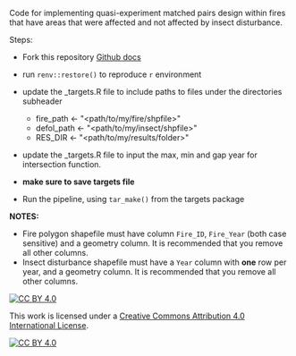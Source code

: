 Code for implementing quasi-experiment matched pairs design within fires that have areas that were affected and not affected by insect disturbance.

Steps:

- Fork this repository [Github docs](https://docs.github.com/en/pull-requests/collaborating-with-pull-requests/working-with-forks/fork-a-repo)

- run `renv::restore()` to reproduce `r` environment

- update the _targets.R file to include paths to files under the directories subheader 
  - fire_path <- "<path/to/my/fire/shpfile>"
  - defol_path <- "<path/to/my/insect/shpfile>"
  - RES_DIR <- "<path/to/my/results/folder>"

- update the _targets.R file to input the max, min and gap year for intersection function.

- **make sure to save targets file**

- Run the pipeline, using `tar_make()` from the targets package


**NOTES:**

- Fire polygon shapefile must have column `Fire_ID`, `Fire_Year` (both case sensitive) and a geometry column. It is recommended that you remove all other columns. 
- Insect disturbance shapefile must have a `Year` column with **one** row per year, and a geometry column. It is recommended that you remove all other columns.



















 [![CC BY 4.0][cc-by-shield]][cc-by]

This work is licensed under a
[Creative Commons Attribution 4.0 International License][cc-by].

[![CC BY 4.0][cc-by-image]][cc-by]

[cc-by]: http://creativecommons.org/licenses/by/4.0/
[cc-by-image]: https://i.creativecommons.org/l/by/4.0/88x31.png
[cc-by-shield]: https://img.shields.io/badge/License-CC%20BY%204.0-lightgrey.svg
